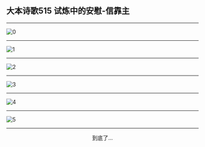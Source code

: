 
## 大本诗歌515 试炼中的安慰-信靠主
        
<div id="aplayer0"></div>

---

<img alt="0" data-original="/data/d0515/0">

---

<img alt="1" data-original="/data/d0515/1">

---

<img alt="2" data-original="/data/d0515/2">

---

<img alt="3" data-original="/data/d0515/3">

---

<img alt="4" data-original="/data/d0515/4">

---

<img alt="5" data-original="/data/d0515/5">

---

<p style="text-align: center">到底了...</p>

<script src="/js/dist-view.js"></script>

<script>
MAIN.id = 'd0515';
        
const ap0 = new APlayer({
    container: document.getElementById('aplayer0'),
    volume: 1,
    loop: 'none',
    preload: 'none',
    audio: [{
        name: '大本诗歌515.mp3',
        artist: '大本诗歌',
        url: 'https://res.wx.qq.com/voice/getvoice?mediaid=MzI0NTk3MDM5M18yMjQ3NDkzOTk5',
        cover: '/favicon'
    }]
});
</script>
